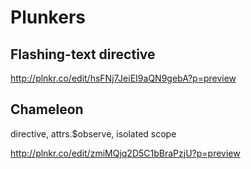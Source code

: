 # Plunkers

## Flashing-text directive

http://plnkr.co/edit/hsFNj7JeiEI9aQN9gebA?p=preview


## Chameleon

directive, attrs.$observe, isolated scope

http://plnkr.co/edit/zmiMQjq2D5C1bBraPzjU?p=preview 
